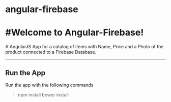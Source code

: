 # angular-firebase
#Welcome to Angular-Firebase!
===================


A AngularJS App for a catalog of items with Name, Price and a Photo of the product connected to a Firebase Database.

----------


Run the App
-------------


Run the app with the following commands 
  > npm install
  > bower install
